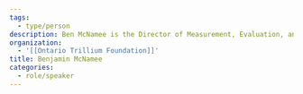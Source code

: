 ```yaml
---
tags:
  - type/person
description: Ben McNamee is the Director of Measurement, Evaluation, and Business Intelligence at the Ontario Trillium Foundation. Ben oversees the Foundation's business intelligence, impact measurement, program evaluation, and Open Data strategies.
organization:
  - '[[Ontario Trillium Foundation]]'
title: Benjamin McNamee
categories:
  - role/speaker
---
```

